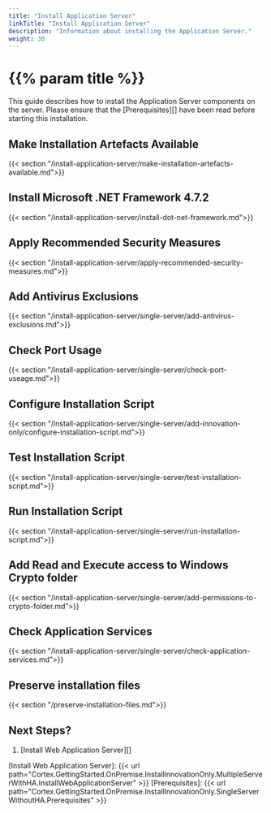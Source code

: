 ```yaml
---
title: "Install Application Server"
linkTitle: "Install Application Server"
description: "Information about installing the Application Server."
weight: 30
---
```


# {{% param title %}}

This guide describes how to install the Application Server components on the server. Please ensure that the [Prerequisites][] have been read before starting this installation.

## Make Installation Artefacts Available

{{< section "/install-application-server/make-installation-artefacts-available.md">}}

## Install Microsoft .NET Framework 4.7.2

{{< section "/install-application-server/install-dot-net-framework.md">}}

## Apply Recommended Security Measures

{{< section "/install-application-server/apply-recommended-security-measures.md">}}

## Add Antivirus Exclusions

{{< section "/install-application-server/single-server/add-antivirus-exclusions.md">}}

## Check Port Usage

{{< section "/install-application-server/single-server/check-port-useage.md">}}

## Configure Installation Script

{{< section "/install-application-server/single-server/add-innovation-only/configure-installation-script.md">}}

## Test Installation Script

{{< section "/install-application-server/single-server/test-installation-script.md">}}

## Run Installation Script

{{< section "/install-application-server/single-server/run-installation-script.md">}}

## Add Read and Execute access to Windows Crypto folder  

{{< section "/install-application-server/single-server/add-permissions-to-crypto-folder.md">}}

## Check Application Services

{{< section "/install-application-server/single-server/check-application-services.md">}}

## Preserve installation files

{{< section "/preserve-installation-files.md">}}

## Next Steps?

1. [Install Web Application Server][]

[Install Web Application Server]: {{< url path="Cortex.GettingStarted.OnPremise.InstallInnovationOnly.MultipleServerWithHA.InstallWebApplicationServer" >}}
[Prerequisites]: {{< url path="Cortex.GettingStarted.OnPremise.InstallInnovationOnly.SingleServerWithoutHA.Prerequisites" >}}
